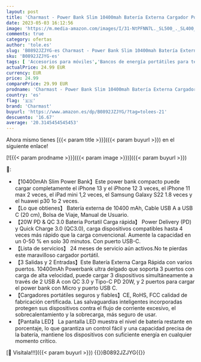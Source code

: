 ```yaml
---
layout: post
title: 'Charmast - Power Bank Slim 10400mah Batería Externa Cargador Portátil Carga Rápida 20W Bateria Portatil USB C con Led Dispaly Compatible con iPhone 12 13 Samsung Smartphones'
date: 2023-05-03 16:12:56
image: 'https://m.media-amazon.com/images/I/31-NtPFNN7L._SL500_._SL400_.jpg'
comments: true
category: ofertas
author: 'tole.es'
slug: 'B0892JZJYG-es Charmast - Power Bank Slim 10400mah Batería Externa...'
sku: 'B0892JZJYG-es'
tags: [ 'Accesorios para móviles','Bancos de energía portátiles para teléfonos móviles','Cargadores para móviles','Comunicación móvil y accesorios','Electrónica','charmast','iphone','🇪🇸', ]
actualPrice: 24.99 EUR
currency: EUR
price: 24.99
comparePrice: 29.99 EUR
prodname: 'Charmast - Power Bank Slim 10400mah Batería Externa Cargador Portátil Carga Rápida 20W Bateria Portatil USB C con Led Dispaly Compatible con iPhone 12 13 Samsung Smartphones'
country: 'es'
flag: '🇪🇸'
brand: 'Charmast'
buyurl: 'https://www.amazon.es/dp/B0892JZJYG/?tag=tolees-21'
descuento: '16.67'
average: '20.3145454545453'
---
```


Ahora mismo tienes [{{< param title >}}]({{< param buyurl >}}) en el siguiente enlace!

[![{{< param prodname >}}]({{< param image >}})]({{< param buyurl >}})

🔎:

- 【10400mAh Slim Power Bank】Este power bank compacto puede cargar completamente el iPhone 13 y el iPhone 12 3 veces, el iPhone 11 max 2 veces, el iPad mini 1,2 veces, el Samsung Galaxy S22 1.8 veces y el huawei p30 1o 2 veces.
- 【Lo que obtienes】 Batería externa de 10400 mAh, Cable USB A a USB C (20 cm), Bolsa de Viaje, Manual de Usuario.
- 【20W PD & QC 3.0 Bateria Portatil Carga rápida】 Power Delivery (PD) y Quick Charge 3.0 (QC3.0), carga dispositivos compatibles hasta 4 veces más rápido que la carga convencional. Aumente la capacidad en un 0-50 % en solo 30 minutos. Con puerto USB-C.
- 【Lista de servicios】 24 meses de servicio aún activos.No te pierdas este maravilloso cargador portátil.
- 【3 Salidas y 2 Entradas】Este Batería Externa Carga Rápida con varios puertos. 10400mAh Powerbank ultra delgado que soporta 3 puertos con carga de alta velocidad, puede cargar 3 dispositivos simultáneamente a través de 2 USB A con QC 3.0 y Tipo-C PD 20W, y 2 puertos para cargar el power bank con Micro y puerto USB C.
- 【Cargadores portátiles seguros y fiables】CE, RoHS, FCC calidad de fabricación certificada. Las salvaguardias inteligentes incorporadas protegen sus dispositivos contra el flujo de corriente excesivo, el sobrecalentamiento y la sobrecarga, más seguro de usar.
- 【Pantalla LED】 La pantalla LED muestra el nivel de batería restante en porcentaje, lo que garantiza un control fácil y una capacidad precisa de la batería, mantiene los dispositivos con suficiente energía en cualquier momento crítico.

[🛒 Visítala!!!]({{< param buyurl >}})
{{<world>}}B0892JZJYG{{</world>}}
